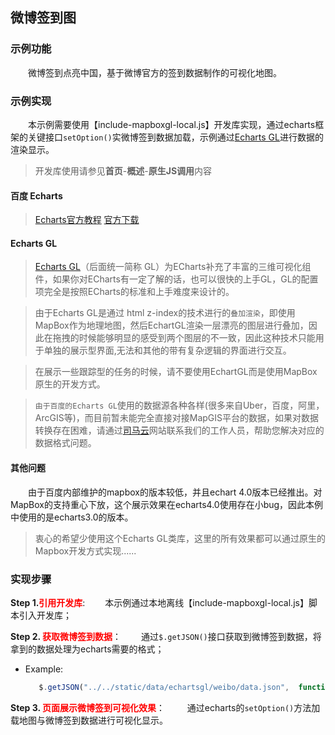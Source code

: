 ## 微博签到图

### 示例功能

&ensp;&ensp;&ensp;&ensp;微博签到点亮中国，基于微博官方的签到数据制作的可视化地图。

### 示例实现

&ensp;&ensp;&ensp;&ensp;本示例需要使用【include-mapboxgl-local.js】开发库实现，通过echarts框架的关键接口`setOption()`实微博签到数据加载，示例通过<a target="_blank" href="https://echarts.apache.org/zh/tutorial.html#%E4%BD%BF%E7%94%A8%20ECharts%20GL%20%E5%AE%9E%E7%8E%B0%E5%9F%BA%E7%A1%80%E7%9A%84%E4%B8%89%E7%BB%B4%E5%8F%AF%E8%A7%86%E5%8C%96">Echarts GL</a>进行数据的渲染显示。

> 开发库使用请参见**首页**-**概述**-**原生JS调用**内容

#### 百度 Echarts

> <a target="_blank" href="http://echarts.baidu.com/api.html#echarts">Echarts官方教程</a>  <a href="http://echarts.baidu.com/download.html" target="_blank">官方下载</a>

#### Echarts GL

> <a target="_blank" href="https://echarts.apache.org/zh/tutorial.html#%E4%BD%BF%E7%94%A8%20ECharts%20GL%20%E5%AE%9E%E7%8E%B0%E5%9F%BA%E7%A1%80%E7%9A%84%E4%B8%89%E7%BB%B4%E5%8F%AF%E8%A7%86%E5%8C%96">Echarts GL</a>（后面统一简称 GL）为ECharts补充了丰富的三维可视化组件，如果你对ECharts有一定了解的话，也可以很快的上手GL，GL的配置项完全是按照ECharts的标准和上手难度来设计的。

> 由于Echarts GL是通过 html z-index的技术进行的`叠加渲染`，即使用MapBox作为地理地图，然后EchartGL渲染一层漂亮的图层进行叠加，因此在拖拽的时候能够明显的感受到两个图层的不一致，因此这种技术只能用于单独的展示型界面,无法和其他的带有复杂逻辑的界面进行交互。

> 在展示一些跟踪型的任务的时候，请不要使用EchartGL而是使用MapBox原生的开发方式。

> `由于百度的Echarts GL`使用的数据源各种各样(很多来自Uber，百度，阿里，ArcGIS等)，而目前暂未能完全直接对接MapGIS平台的数据，如果对数据转换存在困难，请通过<a target="_blank" href="http://smaryun.com/dev/">司马云</a>网站联系我们的工作人员，帮助您解决对应的数据格式问题。

#### 其他问题

&ensp;&ensp;&ensp;&ensp;由于百度内部维护的mapbox的版本较低，并且echart 4.0版本已经推出。对MapBox的支持重心下放，这个展示效果在echarts4.0使用存在小bug，因此本例中使用的是echarts3.0的版本。

> 衷心的希望少使用这个Echarts GL类库，这里的所有效果都可以通过原生的Mapbox开发方式实现......

### 实现步骤

**Step 1.<font color=red>引用开发库</font>**:
&ensp;&ensp;&ensp;&ensp;本示例通过本地离线【include-mapboxgl-local.js】脚本引入开发库；

**Step 2. <font color=red>获取微博签到数据</font>**：
 &ensp;&ensp;&ensp;&ensp;通过`$.getJSON()`接口获取到微博签到数据，将拿到的数据处理为echarts需要的格式；

* Example:
   ```javascript
      $.getJSON("../../static/data/echartsgl/weibo/data.json",  function(){})
   ```

**Step 3. <font color=red>页面展示微博签到可视化效果</font>**：
 &ensp;&ensp;&ensp;&ensp; 通过echarts的`setOption()`方法加载地图与微博签到数据进行可视化显示。